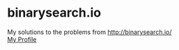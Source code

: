 # binarysearch.io
My solutions to the problems from http://binarysearch.io/ <br>
<a href="https://binarysearch.io/@/vramanchyk">My Profile</a>
